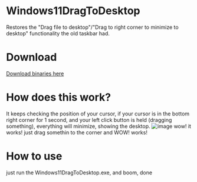 # Windows11DragToDesktop
Restores the "Drag file to desktop"/"Drag to right corner to minimize to desktop" functionality the old taskbar had.
# Download
[Download binaries here](https://github.com/lunalunaaaa/Windows11DragToDesktop/releases/download/1/Windows11DragToDesktop.zip)
# How does this work?
It keeps checking the position of your cursor, if your cursor is in the bottom right corner for 1 second, and your left click button is held (dragging something), everything will minimize, showing the desktop.
![image](https://user-images.githubusercontent.com/72394034/133860738-8293ceb2-ef90-4259-9823-9c5f9ec0d7c8.png)
wow! it works! just drag somethin to the corner and WOW! works!
# How to use
just run the Windows11DragToDesktop.exe, and boom, done
